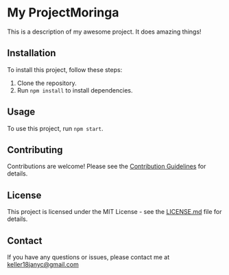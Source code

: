 # My ProjectMoringa

This is a description of my awesome project. It does amazing things!

## Installation

To install this project, follow these steps:

1. Clone the repository.
2. Run `npm install` to install dependencies.

## Usage

To use this project, run `npm start`.

## Contributing

Contributions are welcome! Please see the [Contribution Guidelines](CONTRIBUTING.md) for details.

## License

This project is licensed under the MIT License - see the [LICENSE.md](LICENSE.md) file for details.

## Contact

If you have any questions or issues, please contact me at keller18janyc@gmail.com
